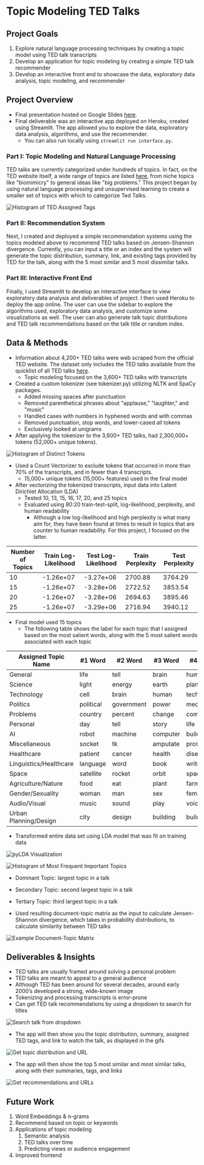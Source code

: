 # Topic Modeling TED Talks
## Project Goals
1. Explore natural language processing techniques by creating a topic model using TED talk transcripts
2. Develop an application for topic modeling by creating a simple TED talk recommender
3. Develop an interactive front end to showcase the data, exploratory data analysis, topic modeling, and recommender

## Project Overview

* Final presentation hosted on Google Slides [here](https://docs.google.com/presentation/d/1-l7kfdeJ5Y_BKlocZLmCj8We8QADfvC04qNAR0BIL4k/edit?usp=sharing).
* Final deliverable was an interactive app deployed on Heroku, created using Streamlit. The app allowed you to explore the data, exploratory data analysis, algorithms, and use the recommender.
     * You can also run locally using `streamlit run interface.py`.

### Part I: Topic Modeling and Natural Language Processing
TED talks are currently categorized under hundreds of topics. In fact, on the TED website itself, a wide range of topics are listed [here](https://www.ted.com/topics), from niche topics like "biomimicry" to general ideas like "big problems." This project began by using natural language processing and unsupervised learning to create a smaller set of topics with which to categorize Ted Talks.

![Histogram of TED Assigned Tags](https://github.com/rweng18/tedtalks/blob/master/EDA_static/fig01_TED_tags_hist.png)

### Part II: Recommendation System
Next, I created and deployed a simple recommendation systems using the topics modeled above to recommend TED talks based on  Jensen-Shannon divergence. Currently, you can input a title or an index and the system will generate the topic distribution, summary, link, and existing tags provided by TED for the talk, along with the 5 most similar and 5 most dissimilar talks.

### Part III: Interactive Front End
Finally, I used Streamlit to develop an interactive interface to view exploratory data analysis and deliverables of project. I then used Heroku to deploy the app online. The user can use the sidebar to explore the algorithms used, exploratory data analysis, and customize some visualizations as well. The user can also generate talk topic distributions and TED talk recommendations based on the talk title or random index.

## Data & Methods
* Information about 4,200+ TED talks were web scraped from the official TED website. The dataset only includes the TED talks available from the quicklist of all TED talks [here](https://www.ted.com/talks/quick-list?page=1).
    * Topic modeling focused on the 3,600+ TED talks with transcripts
* Created a custom tokenizer (see tokenizer.py) utilizing NLTK and SpaCy packages.
    * Added missing spaces after punctuation
    * Removed parenthetical phrases about "applause," "laughter," and "music"
    * Handled cases with numbers in hyphened words and with commas
    * Removed punctuation, stop words, and lower-cased all tokens
    * Exclusively looked at unigrams
* After applying the tokenizer to the 3,600+ TED talks, had 2,300,000+ tokens (52,000+ unique tokens).

![Histogram of Distinct Tokens](https://github.com/rweng18/tedtalks/blob/master/EDA_static/fig02_distinct_tokens_hist.png)

* Used a Count Vectorizer to exclude tokens that occurred in more than 70% of the transcripts, and in fewer than 4 transcripts.
    * 15,000+ unique tokens (15,000+ features) used in the final model
* After vectorizing the tokenized transcripts, input data into Latent Dirichlet Allocation (LDA)
    * Tested 10, 13, 15, 16, 17, 20, and 25 topics
    * Evaluated using 80:20 train-test-split, log-likelihood, perplexity, and human readability
         * Although a low log-likelihood and high perplexity is what many aim for, they have been found at times to result in topics that are counter to human readability. For this project, I focused on the latter.

| Number of Topics | Train Log-Likelihood | Test Log-Likelihood | Train Perplexity | Test Perplexity |
| ---------------- | -------------------- | ------------------- | ---------------- | --------------- |
|               10 |            -1.26e+07 |           -3.27e+06 |          2700.88 |         3764.29 |
|               15 |            -1.26e+07 |           -3.28e+06 |          2722.52 |         3853.54 |
|               20 |            -1.26e+07 |           -3.28e+06 |          2694.63 |         3895.46 |
|               25 |            -1.26e+07 |           -3.29e+06 |          2716.94 |         3940.12 |


* Final model used 15 topics
     * The following table shows the label for each topic that I assigned based on the most salient words, along with the 5 most salient words associated with each topic


|    Assigned Topic Name |      #1 Word |      #2 Word |      #3 Word |      #4 Word |      #5 Word |
| ---------------------- | ------------ | ------------ | ------------ | ------------ | ------------ |
|                General |         life |         tell |        brain |        human |         talk |
|                Science |        light |       energy |        earth |       planet |        space |
|             Technology |         cell |        brain |        human |   technology |       system |
|               Politics |    political |   government |        power |       medium |          war |
|               Problems |      country |      percent |       change |      company |      problem |
|               Personal |          day |         tell |        story |         life |         love |
|                     AI |        robot |      machine |     computer |        build |         game |
|          Miscellaneous |       socket |           tk |     amputate |   prosthesis |      amputee |
|             Healthcare |      patient |       cancer |       health |      disease |       doctor |
| Linguistics/Healthcare |     language |         word |         book |        write |         read |
|                  Space |    satellite |       rocket |        orbit |        space |       launch |
|     Agriculture/Nature |         food |          eat |        plant |       farmer |       animal |
|       Gender/Sexuality |        woman |          man |          sex |       female |         male |
|           Audio/Visual |        music |        sound |         play |        voice |         hear |
|  Urban Planning/Design |         city |       design |     building |        build |        place |

* Transformed entire data set using LDA model that was fit on training data

![pyLDA Visualization](https://github.com/rweng18/tedtalks/blob/master/EDA_static/pyLDAvis.gif)

![Histogram of Most Frequent Important Topics](https://github.com/rweng18/tedtalks/blob/master/EDA_static/fig04_topic_freq.png)
 
* Dominant Topic: largest topic in a talk
* Secondary Topic: second largest topic in a talk
* Tertiary Topic: third largest topic in a talk

* Used resulting document-topic matrix as the input to calculate Jensen-Shannon divergence, which takes in probability distributions, to calculate similarity between TED talks

![Example Document-Topic Matrix](https://github.com/rweng18/tedtalks/blob/master/EDA_static/fig03_topic_distr.png)

## Deliverables & Insights

* TED talks are usually framed around solving a personal problem
* TED talks are meant to appeal to a general audience
* Although TED has been around for several decades, around early 2000’s developed a strong, wide-known image
* Tokenizing and processing transcripts is error-prone
* Can get TED talk recommendations by using a dropdown to search for titles


![Search talk from dropdown](https://github.com/rweng18/tedtalks/blob/master/EDA_static/rec_01.gif)


* The app will then show you the topic distribution, summary, assigned TED tags, and link to watch the talk, as displayed in the gifs


![Get topic distribution and URL](https://github.com/rweng18/tedtalks/blob/master/EDA_static/rec_02.gif)


* The app will then show the top 5 most similar and most similar talks, along with their summaries, tags, and links


![Get recommendations and URLs](https://github.com/rweng18/tedtalks/blob/master/EDA_static/rec_03.gif)


## Future Work

1. Word Embeddings & n-grams
2. Recommend based on topic or keywords
3. Applications of topic modeling
     1. Semantic analysis
     2. TED talks over time
     3. Predicting views or audience engagement
4. Improved frontend


